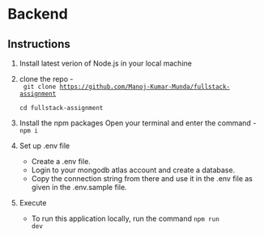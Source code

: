 # Backend

## Instructions

1. Install latest verion of Node.js in your local machine

2. clone the repo - <br/>
   <code> 
   git clone https://github.com/Manoj-Kumar-Munda/fullstack-assignment<br/> 
    cd fullstack-assignment
    </code>
3. Install the npm packages
    Open your terminal and enter the command - 
    <code>npm i</code>

4.  Set up .env file
    - Create a .env file.
    - Login to your mongodb atlas account and create a database.
    - Copy the connection string from there and use it in the .env file as given in the .env.sample file.

5.  Execute
    - To run this application locally, run the command
        <code>npm run dev</code>
